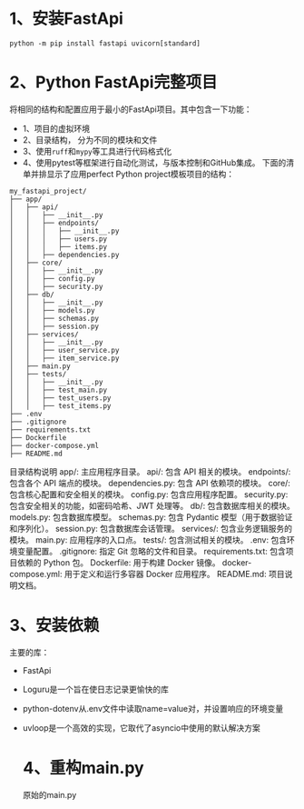 # 1、安装FastApi

```python -m pip install fastapi uvicorn[standard]```

# 2、Python FastApi完整项目
将相同的结构和配置应用于最小的FastApi项目。其中包含一下功能：
- 1、项目的虚拟环境
- 2、目录结构， 分为不同的模块和文件
- 3、使用```ruff```和```mypy```等工具进行代码格式化
- 4、使用pytest等框架进行自动化测试，与版本控制和GitHub集成。
下面的清单并排显示了应用perfect Python project模板项目的结构：
```
my_fastapi_project/
├── app/
│   ├── api/
│   │   ├── __init__.py
│   │   ├── endpoints/
│   │   │   ├── __init__.py
│   │   │   ├── users.py
│   │   │   ├── items.py
│   │   ├── dependencies.py
│   ├── core/
│   │   ├── __init__.py
│   │   ├── config.py
│   │   ├── security.py
│   ├── db/
│   │   ├── __init__.py
│   │   ├── models.py
│   │   ├── schemas.py
│   │   ├── session.py
│   ├── services/
│   │   ├── __init__.py
│   │   ├── user_service.py
│   │   ├── item_service.py
│   ├── main.py
│   ├── tests/
│   │   ├── __init__.py
│   │   ├── test_main.py
│   │   ├── test_users.py
│   │   ├── test_items.py
├── .env
├── .gitignore
├── requirements.txt
├── Dockerfile
├── docker-compose.yml
├── README.md

```

目录结构说明
app/: 主应用程序目录。
api/: 包含 API 相关的模块。
endpoints/: 包含各个 API 端点的模块。
dependencies.py: 包含 API 依赖项的模块。
core/: 包含核心配置和安全相关的模块。
config.py: 包含应用程序配置。
security.py: 包含安全相关的功能，如密码哈希、JWT 处理等。
db/: 包含数据库相关的模块。
models.py: 包含数据库模型。
schemas.py: 包含 Pydantic 模型（用于数据验证和序列化）。
session.py: 包含数据库会话管理。
services/: 包含业务逻辑服务的模块。
main.py: 应用程序的入口点。
tests/: 包含测试相关的模块。
.env: 包含环境变量配置。
.gitignore: 指定 Git 忽略的文件和目录。
requirements.txt: 包含项目依赖的 Python 包。
Dockerfile: 用于构建 Docker 镜像。
docker-compose.yml: 用于定义和运行多容器 Docker 应用程序。
README.md: 项目说明文档。

# 3、安装依赖
主要的库：
- FastApi
- Loguru是一个旨在使日志记录更愉快的库
- python-dotenv从.env文件中读取name=value对，并设置响应的环境变量
- uvloop是一个高效的实现，它取代了asyncio中使用的默认解决方案

  # 4、重构main.py
  原始的main.py
